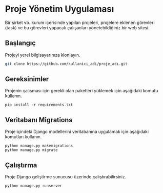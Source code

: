 # Proje Yönetim Uygulaması
Bir şirket vb. kurum içerisinde yapılan projeleri, projelere eklenen görevleri (task) ve bu görevleri yapacak çalışanları yönetebildiğiniz bir web sitesi.

## Başlangıç

Projeyi yerel bilgisayarınıza klonlayın.

```bash
git clone https://github.com/kullanici_adi/proje_adı.git
```

## Gereksinimler
Projenin çalışması için gerekli olan paketleri yüklemek için aşağıdaki komutu kullanın.
```
pip install -r requirements.txt
```

## Veritabanı Migrations
Proje içindeki Django modellerini veritabanına uygulamak için aşağıdaki komutları kullanın.
```
python manage.py makemigrations
python manage.py migrate
```

## Çalıştırma
Proje Django geliştirme sunucusu üzerinde çalıştırabilirsiniz.
```
python manage.py runserver
```

